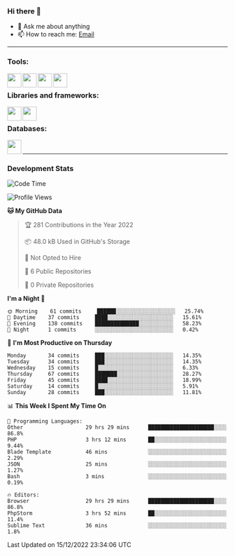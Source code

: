 ### Hi there 👋

<!-- - 🔭 I’m currently working on [huyviet] -->
- 💬 Ask me about anything
- 📫 How to reach me: [Email]
<!-- - ⚡ Fun fact: abc -->

---

### Tools:
<img align='left' height="32" width="32" src="https://cdn.jsdelivr.net/npm/simple-icons@4.8.0/icons/phpstorm.svg" />
<img align='left' height="32" width="32" src="https://cdn.jsdelivr.net/npm/simple-icons@4.8.0/icons/sublimetext.svg" />
<img align='left' height="32" width="32" src="https://cdn.jsdelivr.net/npm/simple-icons@4.8.0/icons/laragon.svg" />
<img align='left' height="32" width="32" src="https://cdn.jsdelivr.net/npm/simple-icons@4.8.0/icons/xampp.svg" />
<br>

### Libraries and frameworks:
<img align='left' height="32" width="32" src="https://cdn.jsdelivr.net/npm/simple-icons@4.8.0/icons/laravel.svg" />
<img align='left' height="32" width="32" src="https://cdn.jsdelivr.net/npm/simple-icons@4.8.0/icons/jquery.svg" />
<br>

### Databases:
<img align='left' height="32" width="32" src="https://cdn.jsdelivr.net/npm/simple-icons@4.8.0/icons/mysql.svg" />
<br>

---
### Development Stats
<!--START_SECTION:waka-->
![Code Time](http://img.shields.io/badge/Code%20Time-531%20hrs%2010%20mins-blue)

![Profile Views](http://img.shields.io/badge/Profile%20Views-75-blue)

**🐱 My GitHub Data** 

> 🏆 281 Contributions in the Year 2022
 > 
> 📦 48.0 kB Used in GitHub's Storage 
 > 
> 🚫 Not Opted to Hire
 > 
> 📜 6 Public Repositories 
 > 
> 🔑 0 Private Repositories  
 > 
**I'm a Night 🦉** 

```text
🌞 Morning    61 commits     ██████░░░░░░░░░░░░░░░░░░░   25.74% 
🌆 Daytime    37 commits     ████░░░░░░░░░░░░░░░░░░░░░   15.61% 
🌃 Evening    138 commits    ██████████████░░░░░░░░░░░   58.23% 
🌙 Night      1 commits      ░░░░░░░░░░░░░░░░░░░░░░░░░   0.42%

```
📅 **I'm Most Productive on Thursday** 

```text
Monday       34 commits     ███░░░░░░░░░░░░░░░░░░░░░░   14.35% 
Tuesday      34 commits     ███░░░░░░░░░░░░░░░░░░░░░░   14.35% 
Wednesday    15 commits     █░░░░░░░░░░░░░░░░░░░░░░░░   6.33% 
Thursday     67 commits     ███████░░░░░░░░░░░░░░░░░░   28.27% 
Friday       45 commits     ████░░░░░░░░░░░░░░░░░░░░░   18.99% 
Saturday     14 commits     █░░░░░░░░░░░░░░░░░░░░░░░░   5.91% 
Sunday       28 commits     ███░░░░░░░░░░░░░░░░░░░░░░   11.81%

```


📊 **This Week I Spent My Time On** 

```text
💬 Programming Languages: 
Other                    29 hrs 29 mins      █████████████████████░░░░   86.8% 
PHP                      3 hrs 12 mins       ██░░░░░░░░░░░░░░░░░░░░░░░   9.44% 
Blade Template           46 mins             ░░░░░░░░░░░░░░░░░░░░░░░░░   2.29% 
JSON                     25 mins             ░░░░░░░░░░░░░░░░░░░░░░░░░   1.27% 
Bash                     3 mins              ░░░░░░░░░░░░░░░░░░░░░░░░░   0.19%

🔥 Editors: 
Browser                  29 hrs 29 mins      █████████████████████░░░░   86.8% 
PhpStorm                 3 hrs 52 mins       ██░░░░░░░░░░░░░░░░░░░░░░░   11.4% 
Sublime Text             36 mins             ░░░░░░░░░░░░░░░░░░░░░░░░░   1.8%

```


 Last Updated on 15/12/2022 23:34:06 UTC
<!--END_SECTION:waka-->

[huyviet]: https://huyviet.vn/
[EMAIl]: https://mail.google.com/mail/u/0/?fs=1&tf=cm&source=mailto&to=huynguyenviet0110@gmail.com
